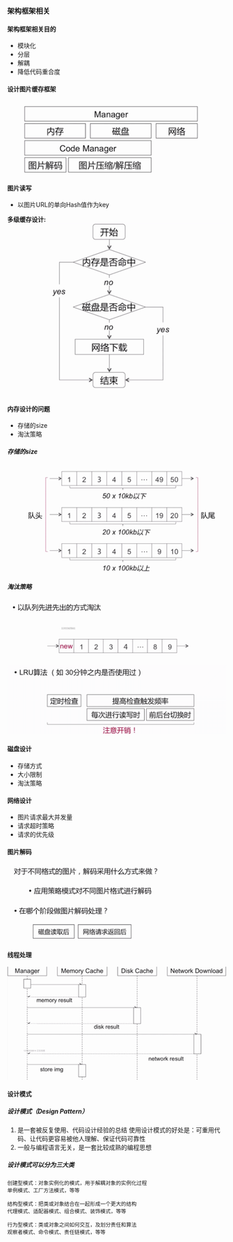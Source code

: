 ### 架构框架相关

#### 架构框架相关目的
* 模块化
* 分层
* 解耦
* 降低代码重合度



#### 设计图片缓存框架

![](./img/Snip20190310_106.png)

#### 图片读写

* 以图片URL的单向Hash值作为key

**多级缓存设计:**
![](./img/Snip20190310_107.png)

#### 内存设计的问题
* 存储的size
* 淘汰策略


#####  存储的size
![](./img/Snip20190310_110.png)
##### 淘汰策略

![](./img/Snip20190310_111.png)


![](./img/Snip20190310_112.png)


#### 磁盘设计
* 存储方式
* 大小限制
* 淘汰策略

#### 网络设计
* 图片请求最大并发量
* 请求超时策略
* 请求的优先级

#### 图片解码

![](./img/Snip20190310_113.png)


#### 线程处理
![](./img/Snip20190310_114.png)


#### 设计模式
##### 设计模式（Design Pattern）
1. 是一套被反复使用、代码设计经验的总结
使用设计模式的好处是：可重用代码、让代码更容易被他人理解、保证代码可靠性
2. 一般与编程语言无关，是一套比较成熟的编程思想

##### 设计模式可以分为三大类

```
创建型模式：对象实例化的模式，用于解耦对象的实例化过程
单例模式、工厂方法模式，等等

```



```
结构型模式：把类或对象结合在一起形成一个更大的结构
代理模式、适配器模式、组合模式、装饰模式，等等
```


```
行为型模式：类或对象之间如何交互，及划分责任和算法
观察者模式、命令模式、责任链模式，等等
```


 